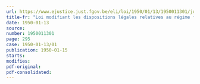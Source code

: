 ```yaml
---
url: https://www.ejustice.just.fgov.be/eli/loi/1950/01/13/1950011301/justel
title-fr: "Loi modifiant les dispositions légales relatives au régime fiscal des huiles minérales, coordonnées le 27 décembre 1947"
date: 1950-01-13
source:
number: 1950011301
page: 295
case: 1950-01-13/01
publication: 1950-01-15
starts:
modifies:
pdf-original:
pdf-consolidated:
---
```


